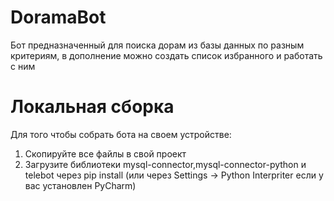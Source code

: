 # DoramaBot
Бот предназначенный для поиска дорам из базы данных по разным критериям, в дополнение можно создать список избранного и работать с ним
# Локальная сборка
Для того чтобы собрать бота на своем устройстве:
1. Скопируйте все файлы в свой проект
2. Загрузите библиотеки mysql-connector,mysql-connector-python и telebot через pip install
(или через Settings -> Python Interpriter если у вас установлен PyCharm)
